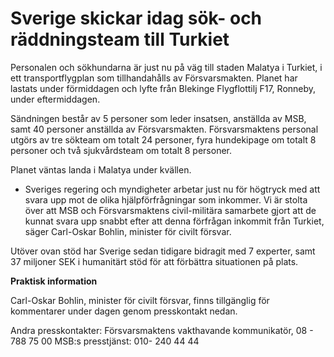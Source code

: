 # Sverige skickar idag sök- och räddningsteam till Turkiet

Personalen och sökhundarna är just nu på väg till staden Malatya i Turkiet, i ett transportflygplan som tillhandahålls av Försvarsmakten. Planet har lastats under förmiddagen och lyfte från Blekinge Flygflottilj F17, Ronneby, under eftermiddagen.

Sändningen består av 5 personer som leder insatsen, anställda av MSB, samt 40 personer anställda av Försvarsmakten. Försvarsmaktens personal utgörs av tre sökteam om totalt 24 personer, fyra hundekipage om totalt 8 personer och två sjukvårdsteam om totalt 8 personer.

Planet väntas landa i Malatya under kvällen.

- Sveriges regering och myndigheter arbetar just nu för högtryck med att svara upp mot de olika hjälpförfrågningar som inkommer. Vi är stolta över att MSB och Försvarsmaktens civil-militära samarbete gjort att de kunnat svara upp snabbt efter att denna förfrågan inkommit från Turkiet, säger Carl-Oskar Bohlin, minister för civilt försvar.

Utöver ovan stöd har Sverige sedan tidigare bidragit med 7 experter, samt 37 miljoner SEK i humanitärt stöd för att förbättra situationen på plats.

**Praktisk information**

Carl-Oskar Bohlin, minister för civilt försvar, finns tillgänglig för kommentarer under dagen genom presskontakt nedan.

Andra presskontakter:
Försvarsmaktens vakthavande kommunikatör, 08 - 788 75 00
MSB:s presstjänst: 010- 240 44 44
